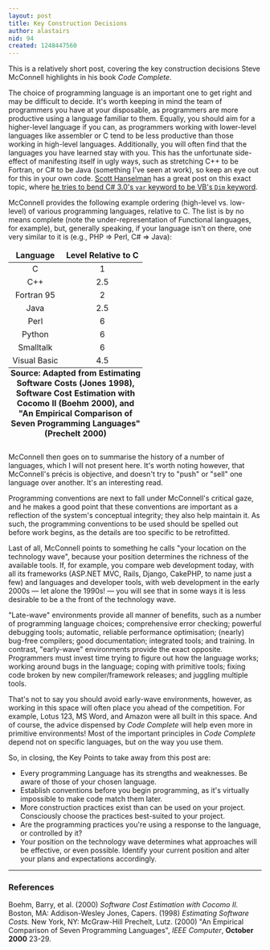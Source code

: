 ```yaml
---
layout: post
title: Key Construction Decisions
author: alastairs
nid: 94
created: 1248447560
---
```

This is a relatively short post, covering the key construction decisions Steve McConnell highlights in his book <em>Code Complete</em>.
<!--break-->
The choice of programming language is an important one to get right and may be difficult to decide.  It's worth keeping in mind the team of programmers you have at your disposable, as programmers are more productive using a language familiar to them.  Equally, you should aim for a higher-level language if you can, as programmers working with lower-level languages like assembler or C tend to be less productive than those working in high-level languages.  Additionally, you will often find that the languages you have learned stay with you.  This has the unfortunate side-effect of manifesting itself in ugly ways, such as stretching C++ to be Fortran, or C# to be Java (something I've seen at work), so keep an eye out for this in your own code.  <a href="http://www.hanselman.com/" title="Scott Hanselman's Computer Zen">Scott Hanselman</a> has a great post on this exact topic, where <a href="http://www.hanselman.com/blog/BackToBasicsVarDim.aspx" title="Back to Basics: var != Dim">he tries to bend C# 3.0's <code language="csharp">var</code> keyword to be VB's <code language="vb">Dim</code> keyword</a>.

McConnell provides the following example ordering (high-level vs. low-level) of various programming languages, relative to C.  The list is by no means complete (note the under-representation of Functional languages, for example), but, generally speaking, if your language isn't on there, one very similar to it is (e.g., PHP => Perl, C# => Java):

<table style="width:100%;text-align: center">
  <caption style="caption-side:bottom;font-weight:bold;">Source: Adapted from Estimating Software Costs (Jones&nbsp;1998), Software Cost Estimation with Cocomo II (Boehm&nbsp;2000), and "An Empirical Comparison of Seven Programming Languages" (Prechelt&nbsp;2000)</caption>
  <thead style="font-weight: bold">
    <tr>
      <td>Language</td><td>Level Relative to C</td>
    </tr>
  </thead>
  <tbody>
    <tr>
      <td>C</td><td>1</td>
    </tr>
    <tr>
      <td>C++</td><td>2.5</td>
    </tr>
    <tr>
      <td>Fortran 95</td><td>2</td>
    </tr>
    <tr>
      <td>Java</td><td>2.5</td>
    </tr>
    <tr>
      <td>Perl</td><td>6</td>
    </tr>
    <tr>
      <td>Python</td><td>6</td>
    </tr>
    <tr>
      <td>Smalltalk</td><td>6</td>
    </tr>
    <tr>
      <td>Visual Basic</td><td>4.5</td>
    </tr> 
  </tbody>
</table>

McConnell then goes on to summarise the history of a number of languages, which I will not present here.  It's worth noting however, that McConnell's pr&eacute;cis is objective, and doesn't try to "push" or "sell" one language over another.  It's an interesting read.

Programming conventions are next to fall under McConnell's critical gaze, and he makes a good point that these conventions are important as a reflection of the system's conceptual integrity; they also help maintain it.  As such, the programming conventions to be used should be spelled out before work begins, as the details are too specific to be retrofitted.  

Last of all, McConnell points to something he calls "your location on the technology wave", because your position determines the richness of the available tools.  If, for example, you compare web development today, with all its frameworks (ASP.NET MVC, Rails, Django, CakePHP, to name just a few) and languages and developer tools, with web development in the early 2000s &mdash; let alone the 1990s! &mdash; you will see that in some ways it is less desirable to be a the front of the technology wave.  

"Late-wave" environments provide all manner of benefits, such as a number of programming language choices; comprehensive error checking; powerful debugging tools; automatic, reliable performance optimisation; (nearly) bug-free compilers; good documentation; integrated tools; and training.  In contrast, "early-wave" environments provide the exact opposite.  Programmers must invest time trying to figure out how the language works; working around bugs in the language; coping with primitive tools; fixing code broken by new compiler/framework releases; and juggling multiple tools.

That's not to say you should avoid early-wave environments, however, as working in this space will often place you ahead of the competition.  For example, Lotus 123, MS Word, and Amazon were all built in this space.  And of course, the advice dispensed by <em>Code Complete</em> will help even more in primitive environments!  Most of the important principles in <em>Code Complete</em> depend not on specific languages, but on the way you use them.  

So, in closing, the Key Points to take away from this post are:
<ul> 
  <li>Every programming Language has its strengths and weaknesses.  Be aware of those of your chosen language.</li>
  <li>Establish conventions before you begin programming, as it's virtually impossible to make code match them later.</li>
  <li>More construction practices exist than can be used on your project.  Consciously choose the practices best-suited to your project.</li>
  <li>Are the programming practices you're using a response to the language, or controlled by it?</li>
  <li>Your position on the technology wave determines what approaches will be effective, or even possible.  Identify your current position and alter your plans and expectations accordingly.</li>
</ul>

<hr />

<h3>References</h3>
Boehm, Barry, et al. (2000) <em>Software Cost Estimation with Cocomo II.</em> Boston, MA: Addison-Wesley
Jones, Capers. (1998) <em>Estimating Software Costs.</em> New York, NY: McGraw-Hill
Prechelt, Lutz. (2000) "An Empirical Comparison of Seven Programming Languages", <em>IEEE Computer</em>, <strong>October 2000</strong> 23-29.
